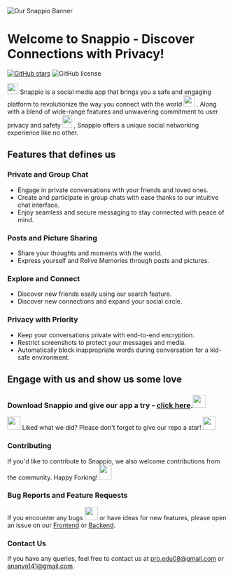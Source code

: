 ![Our Snappio Banner](https://github.com/Snappio/snappio_frontend/blob/master/assets/images/banner.png)

# Welcome to Snappio - Discover Connections with Privacy!
[![GitHub stars](https://img.shields.io/github/stars/snappio/snappio-frontend.svg)](https://github.com/snappio/snappio-frontend/stargazers)
![GitHub license](https://img.shields.io/badge/license-GPL3-blue.svg)
<!-- [![GitHub issues](https://img.shields.io/github/issues/snappio/snappio-frontend.svg)](https://github.com/snappio/snappio-frontend/issues) -->
<!-- [![GitHub forks](https://img.shields.io/github/forks/your-username/your-repo-name.svg)](https://github.com/your-username/your-repo-name/network) -->

<img src="https://github.com/Snappio/snappio_frontend/blob/master/assets/images/logo.png" alt='' height='25' width='25' /> Snappio is a social media app that brings you a safe and engaging platform to revolutionize the way you connect with the world <img src="https://media.giphy.com/media/yo1whaKkz38ME/giphy.gif" alt='' height='25' width='25' /> . Along with a blend of wide-range features and unwavering commitment to user privacy and safety <img src="https://media.giphy.com/media/IzLOkxWYZJQacKuUFn/giphy.gif" alt='' height='28' width='22' /> , Snappio offers a unique social networking experience like no other.

## Features that defines us

### Private and Group Chat
- Engage in private conversations with your friends and loved ones.
- Create and participate in group chats with ease thanks to our intuitive chat interface.
- Enjoy seamless and secure messaging to stay connected with peace of mind.

### Posts and Picture Sharing
- Share your thoughts and moments with the world.
- Express yourself and Relive Memories through posts and pictures.

### Explore and Connect
- Discover new friends easily using our search feature.
- Discover new connections and expand your social circle.

### Privacy with Priority
- Keep your conversations private with end-to-end encryption.
- Restrict screenshots to protect your messages and media.
- Automatically block inappropriate words during conversation for a kid-safe environment.

## Engage with us and show us some love

### Download Snappio and give our app a try - [click here](https://github.com/Snappio/snappio_frontend/releases/tag/v1.1.0).<img src="https://github.com/Tarikul-Islam-Anik/Animated-Fluent-Emojis/blob/master/Emojis/Hand%20gestures/Backhand%20Index%20Pointing%20Left%20Medium-Light%20Skin%20Tone.png" alt='' height='30' width='30' />

<img src="https://github.com/Tarikul-Islam-Anik/Animated-Fluent-Emojis/blob/master/Emojis/Smilies/Heart%20Exclamation.png" alt='' width='30' height='30' /> Liked what we did? Please don't forget to give our repo a star! <img src="https://media.giphy.com/media/v1.Y2lkPTc5MGI3NjExNDNhajh3dTJ4MGhnNnY0NmlheWRqdmp5ZmlhdXF1NjExeTJxZG9oeSZlcD12MV9pbnRlcm5hbF9naWZfYnlfaWQmY3Q9cw/ObNTw8Uzwy6KQ/giphy.gif" alt='' height='30' width='30' />

### Contributing

If you'd like to contribute to Snappio, we also welcome contributions from the community. Happy Forking! <img src="https://media.giphy.com/media/Pc4INbgIBfkvRLZDt0/giphy.gif" alt='' height='34' width='28' />

### Bug Reports and Feature Requests

If you encounter any bugs <img src="https://github.com/Tarikul-Islam-Anik/Animated-Fluent-Emojis/blob/master/Emojis/Animals/Beetle.png" alt='' height='30' width='30' /> or have ideas for new features, please open an issue on our [Frontend](https://github.com/snappio/snappio-frontend/issues) or [Backend](https://github.com/snappio/snappio-backend/issues).

### Contact Us

If you have any queries, feel free to contact us at [pro.edu08@gmail.com](mailto:pro.edu08@gmail.com) or [ananyo141@gmail.com](mailto:ananyo141@gmail.com).

